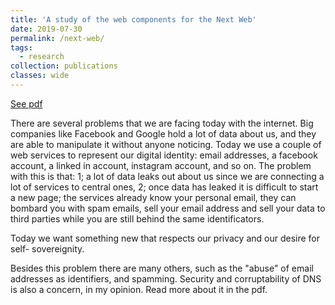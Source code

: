 ```yaml
---
title: 'A study of the web components for the Next Web'
date: 2019-07-30
permalink: /next-web/
tags:
  - research
collection: publications
classes: wide
---
```



<a class="btn btn--primary" href="/media/Study_of_web.pdf">See pdf</a>

There are several problems that we are facing today with the internet. Big
companies like Facebook and Google hold a lot of data about us, and they are
able to manipulate it without anyone noticing. Today we use a couple of web
services to represent our digital identity: email addresses, a facebook account,
a linked in account, instagram account, and so on. The problem with this is
that: 1; a lot of data leaks out about us since we are connecting a lot of services
to central ones, 2; once data has leaked it is difficult to start a new page; the
services already know your personal email, they can bombard you with spam
emails, sell your email address and sell your data to third parties while you are
still behind the same identificators.

Today we want something new that respects our privacy and our desire for self-
sovereignity.

Besides this problem there are many others, such as the "abuse" of email addresses as
identifiers, and spamming. Security and corruptability of DNS is also a concern, in
my opinion. Read more about it in the pdf.